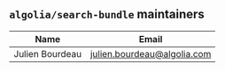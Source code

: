 ## `algolia/search-bundle` maintainers

| Name            | Email                       |
|-----------------|-----------------------------|
| Julien Bourdeau | julien.bourdeau@algolia.com |
